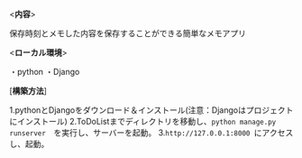 <**内容**>

保存時刻とメモした内容を保存することができる簡単なメモアプリ

<**ローカル環境**>

・python
・Django

[**構築方法**]

1.pythonとDjangoをダウンロード＆インストール(注意：Djangoはプロジェクトにインストール)
2.ToDoListまでディレクトリを移動し、`python manage.py runserver`　を実行し、サーバーを起動。
3.`http://127.0.0.1:8000 `にアクセスし、起動。

